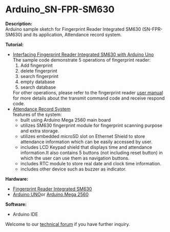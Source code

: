 # Arduino_SN-FPR-SM630
<strong>Description:</strong><br/>
Arduino sample sketch for Fingerprint Reader Integrated SM630 (SN-FPR-SM630) and its application, Attendance record system.

<strong>Tutorial:</strong><br/>
<ul>
<li><a href="http://tutorial.cytron.com.my/2013/01/29/interfacing-fingerprint-reader-integrated-sm630-with-arduino-uno/" target="_blank">Interfacing Fingerprint Reader Integrated SM630 with Arduino Uno	</a><br/>
The sample code demonstrate 5 operations of fingerprint reader:
<ol>
<li>Add fingerprint</li>
<li>delete fingerprint</li> 
<li>search fingerprint</li>
<li>empty database</li>  
<li>search database</li>
</ol>
For other operations, please refer to the fingerprint reader <a href="https://docs.google.com/document/d/1yDxGyySulzkCAaBDYzyP0gkTJpFMft8Gs4MaY6dUFPA/edit" target="_blank">user manual</a> for more details about the transmit command code and receive respond code.<br/></li>
<li><a href="http://tutorial.cytron.com.my/2013/09/02/attendance-record-system/" target="_blank">Attendance Record System</a><br/>
features of the system:
<ul><li>built using Arduino Mega 2560 main board</li>
<li>utilizes SM630 fingerprint module for fingerprint scanning purpose and extra storage.</li> 
<li>utilizes embedded microSD slot on Ethernet Shield to store attendance information which can be easily accessed by user.</li>
<li>includes LCD Keypad shield that displays time and attendance information.It also contains 5 buttons (not including reset button) in which the user can use them as navigation buttons.</li>
<li>includes RTC module to store real date and clock time information.</li>
<li>includes other device such as buzzer as indicator.</li></ul></li>
</ul>
<strong>Hardware:</strong><br/>
<ul>
<li><a href="http://www.cytron.com.my/p-sn-fpr-sm630" target="_blank">Fingerprint Reader Integrated SM630</a></li>
<li><a href="http://www.cytron.com.my/p-arduino-uno" target="_blank">Arduino UNO</a>or <a href="http://www.cytron.com.my/p-arduino-mega2560" target="_blank">Arduino Mega 2560</a></li>
</ul>
<strong>Software:</strong><br/>
<ul>
<li>Arduino IDE</li>
</ul>

Welcome to our <a href="http://forum.cytron.com.my" target="_blank">technical forum</a> if you have further inquiry.
